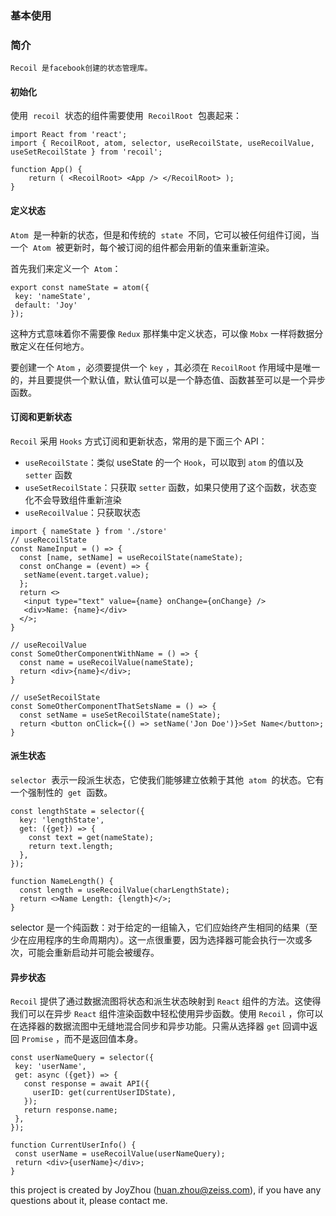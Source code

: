 ### 基本使用

### 简介

    Recoil 是facebook创建的状态管理库。

#### 初始化

使用  `recoil`  状态的组件需要使用  `RecoilRoot`  包裹起来：

```
import React from 'react';
import { RecoilRoot, atom, selector, useRecoilState, useRecoilValue, useSetRecoilState } from 'recoil';

function App() {
    return ( <RecoilRoot> <App /> </RecoilRoot> );
}
```

#### 定义状态

`Atom`  是一种新的状态，但是和传统的  `state`  不同，它可以被任何组件订阅，当一个  `Atom`  被更新时，每个被订阅的组件都会用新的值来重新渲染。

首先我们来定义一个  `Atom`：

```
export const nameState = atom({
 key: 'nameState',
 default: 'Joy'
});
```

这种方式意味着你不需要像 `Redux` 那样集中定义状态，可以像 `Mobx` 一样将数据分散定义在任何地方。

要创建一个 `Atom` ，必须要提供一个 `key` ，其必须在 `RecoilRoot` 作用域中是唯一的，并且要提供一个默认值，默认值可以是一个静态值、函数甚至可以是一个异步函数。

#### 订阅和更新状态

`Recoil` 采用 `Hooks` 方式订阅和更新状态，常用的是下面三个 API：

- `useRecoilState`：类似 useState 的一个 `Hook`，可以取到 `atom` 的值以及 `setter` 函数
- `useSetRecoilState`：只获取 `setter` 函数，如果只使用了这个函数，状态变化不会导致组件重新渲染
- `useRecoilValue`：只获取状态

```
import { nameState } from './store'
// useRecoilState
const NameInput = () => {
  const [name, setName] = useRecoilState(nameState);
  const onChange = (event) => {
   setName(event.target.value);
  };
  return <>
   <input type="text" value={name} onChange={onChange} />
   <div>Name: {name}</div>
  </>;
}

// useRecoilValue
const SomeOtherComponentWithName = () => {
  const name = useRecoilValue(nameState);
  return <div>{name}</div>;
}

// useSetRecoilState
const SomeOtherComponentThatSetsName = () => {
  const setName = useSetRecoilState(nameState);
  return <button onClick={() => setName('Jon Doe')}>Set Name</button>;
}
```

#### 派生状态

`selector`  表示一段派生状态，它使我们能够建立依赖于其他  `atom`  的状态。它有一个强制性的  `get`  函数。

```
const lengthState = selector({
  key: 'lengthState',
  get: ({get}) => {
    const text = get(nameState);
    return text.length;
  },
});

function NameLength() {
  const length = useRecoilValue(charLengthState);
  return <>Name Length: {length}</>;
}
```

selector 是一个纯函数：对于给定的一组输入，它们应始终产生相同的结果（至少在应用程序的生命周期内）。这一点很重要，因为选择器可能会执行一次或多次，可能会重新启动并可能会被缓存。

#### 异步状态

`Recoil` 提供了通过数据流图将状态和派生状态映射到 `React` 组件的方法。这使得我们可以在异步 `React` 组件渲染函数中轻松使用异步函数。使用 `Recoil` ，你可以在选择器的数据流图中无缝地混合同步和异步功能。只需从选择器 `get` 回调中返回 `Promise` ，而不是返回值本身。

```
const userNameQuery = selector({
 key: 'userName',
 get: async ({get}) => {
   const response = await API({
     userID: get(currentUserIDState),
   });
   return response.name;
 },
});

function CurrentUserInfo() {
 const userName = useRecoilValue(userNameQuery);
 return <div>{userName}</div>;
}
```

this project is created by JoyZhou (huan.zhou@zeiss.com), if you have any questions about it, please contact me.
